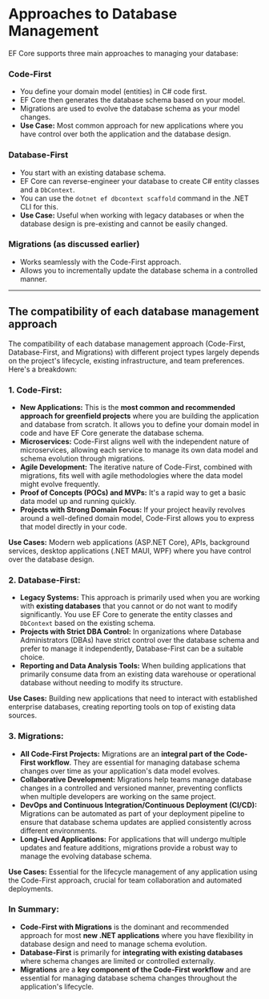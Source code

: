# Approaches to Database Management

EF Core supports three main approaches to managing your database:

### Code-First

- You define your domain model (entities) in C# code first.
- EF Core then generates the database schema based on your model.
- Migrations are used to evolve the database schema as your model changes.
- **Use Case:** Most common approach for new applications where you have control over both the application and the database design.

### Database-First

- You start with an existing database schema.
- EF Core can reverse-engineer your database to create C# entity classes and a `DbContext`.
- You can use the `dotnet ef dbcontext scaffold` command in the .NET CLI for this.
- **Use Case:** Useful when working with legacy databases or when the database design is pre-existing and cannot be easily changed.

### Migrations (as discussed earlier)

- Works seamlessly with the Code-First approach.
- Allows you to incrementally update the database schema in a controlled manner.

---

## The compatibility of each database management approach

The compatibility of each database management approach (Code-First, Database-First, and Migrations) with different project types largely depends on the project's lifecycle, existing infrastructure, and team preferences. Here's a breakdown:

### **1. Code-First:**

- **New Applications:** This is the **most common and recommended approach for greenfield projects** where you are building the application and database from scratch. It allows you to define your domain model in code and have EF Core generate the database schema.
- **Microservices:** Code-First aligns well with the independent nature of microservices, allowing each service to manage its own data model and schema evolution through migrations.
- **Agile Development:** The iterative nature of Code-First, combined with migrations, fits well with agile methodologies where the data model might evolve frequently.
- **Proof of Concepts (POCs) and MVPs:** It's a rapid way to get a basic data model up and running quickly.
- **Projects with Strong Domain Focus:** If your project heavily revolves around a well-defined domain model, Code-First allows you to express that model directly in your code.

**Use Cases:** Modern web applications (ASP.NET Core), APIs, background services, desktop applications (.NET MAUI, WPF) where you have control over the database design.

### **2. Database-First:**

- **Legacy Systems:** This approach is primarily used when you are working with **existing databases** that you cannot or do not want to modify significantly. You use EF Core to generate the entity classes and `DbContext` based on the existing schema.
- **Projects with Strict DBA Control:** In organizations where Database Administrators (DBAs) have strict control over the database schema and prefer to manage it independently, Database-First can be a suitable choice.
- **Reporting and Data Analysis Tools:** When building applications that primarily consume data from an existing data warehouse or operational database without needing to modify its structure.

**Use Cases:** Building new applications that need to interact with established enterprise databases, creating reporting tools on top of existing data sources.

### **3. Migrations:**

- **All Code-First Projects:** Migrations are an **integral part of the Code-First workflow**. They are essential for managing database schema changes over time as your application's data model evolves.
- **Collaborative Development:** Migrations help teams manage database changes in a controlled and versioned manner, preventing conflicts when multiple developers are working on the same project.
- **DevOps and Continuous Integration/Continuous Deployment (CI/CD):** Migrations can be automated as part of your deployment pipeline to ensure that database schema updates are applied consistently across different environments.
- **Long-Lived Applications:** For applications that will undergo multiple updates and feature additions, migrations provide a robust way to manage the evolving database schema.

**Use Cases:** Essential for the lifecycle management of any application using the Code-First approach, crucial for team collaboration and automated deployments.

### **In Summary:**

- **Code-First with Migrations** is the dominant and recommended approach for most **new .NET applications** where you have flexibility in database design and need to manage schema evolution.
- **Database-First** is primarily for **integrating with existing databases** where schema changes are limited or controlled externally.
- **Migrations** are a **key component of the Code-First workflow** and are essential for managing database schema changes throughout the application's lifecycle.